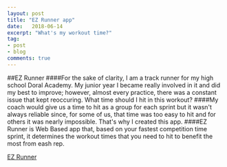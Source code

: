 ```yaml
---
layout: post
title: "EZ Runner app"
date:   2018-06-14
excerpt: "What's my workout time?"
tag:
- post
- blog
comments: true
---
```


##EZ Runner
####For the sake of clarity, I am a track runner for my high school Doral Academy. My junior year I became really involved in it and did my best to improve; however, almost every practice, there was a constant issue that kept reoccuring. What time should I hit in this workout?
####My coach would give us a time to hit as a group for each sprint but it wasn't always reliable since, for some of us, that time was too easy to hit and for others it was nearly impossible. That's why I created this app.
####EZ Runner is Web Based app that, based on your fastest competition time sprint, it determines the workout times that you need to hit to benefit the most from eash rep.

[EZ Runner](https://)
